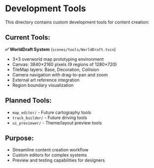 # Development Tools

This directory contains custom development tools for content creation:

## Current Tools:

**✅ WorldDraft System** (`scenes/tools/WorldDraft.tscn`)
- 3×3 overworld map prototyping environment  
- Canvas: 3840×2160 pixels (9 regions of 1280×720)
- TileMap layers: Base, Decoration, Collision
- Camera navigation with drag-to-pan and zoom
- External art reference integration
- Region boundary visualization

## Planned Tools:
- `map_editor/` - Future cartography tools
- `track_builder/` - Future driving tools  
- `ui_previewer/` - Theme/layout preview tools

## Purpose:
- Streamline content creation workflow
- Custom editors for complex systems
- Preview and testing capabilities for designers 